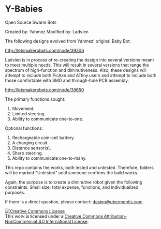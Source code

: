Y-Babies
========

Open Source Swarm Bots

Created by: Yahmez
Modified by: Ladvien

The following designs evolved from Yahmez' original Baby Bot:
  
  http://letsmakerobots.com/node/39306

Ladvien is in process of re-creating the design into several versions meant to meet multiple needs.  This will result in
several versions that range the spectrum of high-function and diminutiveness. Also, these designs will attempt to include
both PicAxe and ATtiny users and attempt to include both those comfortable with SMD and through-hole PCB assembly.
  
  http://letsmakerobots.com/node/39650

The primary functions sought:

  1. Movement.
  2. Limited steering.
  3. Ability to communicate one-to-one.
  
Optional functions:
  
  1. Rechargeable coin-cell battery.
  2. A charging circuit.
  3. Distance sensor(s).
  4. Sharp steering.
  5. Ability to communicate one-to-many.

This repo contains the works, both tested and untested.  Therefore, folders will be marked "Untested" until someone confirms the build works.

Again, the purpose is to create a diminutive robot given the following constraints: Small size, total expense, functions, and individualized purposes. 

If there is a direct question, please contact: design@ubermentis.com


<a rel="license" href="http://creativecommons.org/licenses/by-nc/4.0/"><img alt="Creative Commons License" style="border-width:0" src="https://i.creativecommons.org/l/by-nc/4.0/88x31.png" /></a><br />This work is licensed under a <a rel="license" href="http://creativecommons.org/licenses/by-nc/4.0/">Creative Commons Attribution-NonCommercial 4.0 International License</a>.

